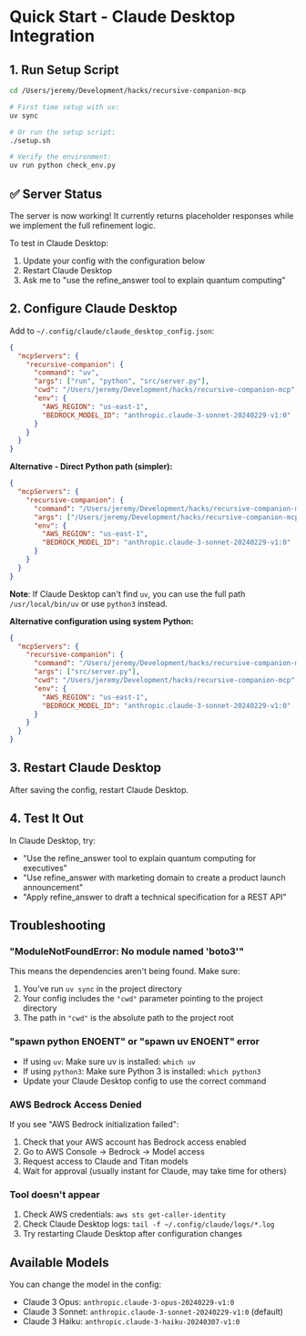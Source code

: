 # Quick Start - Claude Desktop Integration

## 1. Run Setup Script

```bash
cd /Users/jeremy/Development/hacks/recursive-companion-mcp

# First time setup with uv:
uv sync

# Or run the setup script:
./setup.sh

# Verify the environment:
uv run python check_env.py
```

## ✅ Server Status

The server is now working! It currently returns placeholder responses while we implement the full refinement logic.

To test in Claude Desktop:
1. Update your config with the configuration below
2. Restart Claude Desktop
3. Ask me to "use the refine_answer tool to explain quantum computing"

## 2. Configure Claude Desktop

Add to `~/.config/claude/claude_desktop_config.json`:

```json
{
  "mcpServers": {
    "recursive-companion": {
      "command": "uv",
      "args": ["run", "python", "src/server.py"],
      "cwd": "/Users/jeremy/Development/hacks/recursive-companion-mcp",
      "env": {
        "AWS_REGION": "us-east-1",
        "BEDROCK_MODEL_ID": "anthropic.claude-3-sonnet-20240229-v1:0"
      }
    }
  }
}
```

**Alternative - Direct Python path (simpler):**
```json
{
  "mcpServers": {
    "recursive-companion": {
      "command": "/Users/jeremy/Development/hacks/recursive-companion-mcp/.venv/bin/python",
      "args": ["/Users/jeremy/Development/hacks/recursive-companion-mcp/src/server.py"],
      "env": {
        "AWS_REGION": "us-east-1",
        "BEDROCK_MODEL_ID": "anthropic.claude-3-sonnet-20240229-v1:0"
      }
    }
  }
}
```

**Note**: If Claude Desktop can't find `uv`, you can use the full path `/usr/local/bin/uv` or use `python3` instead.

**Alternative configuration using system Python:**
```json
{
  "mcpServers": {
    "recursive-companion": {
      "command": "/Users/jeremy/Development/hacks/recursive-companion-mcp/.venv/bin/python",
      "args": ["src/server.py"],
      "cwd": "/Users/jeremy/Development/hacks/recursive-companion-mcp",
      "env": {
        "AWS_REGION": "us-east-1",
        "BEDROCK_MODEL_ID": "anthropic.claude-3-sonnet-20240229-v1:0"
      }
    }
  }
}
```

## 3. Restart Claude Desktop

After saving the config, restart Claude Desktop.

## 4. Test It Out

In Claude Desktop, try:
- "Use the refine_answer tool to explain quantum computing for executives"
- "Use refine_answer with marketing domain to create a product launch announcement"
- "Apply refine_answer to draft a technical specification for a REST API"

## Troubleshooting

### "ModuleNotFoundError: No module named 'boto3'" 
This means the dependencies aren't being found. Make sure:
1. You've run `uv sync` in the project directory
2. Your config includes the `"cwd"` parameter pointing to the project directory
3. The path in `"cwd"` is the absolute path to the project root

### "spawn python ENOENT" or "spawn uv ENOENT" error
- If using `uv`: Make sure uv is installed: `which uv`
- If using `python3`: Make sure Python 3 is installed: `which python3`
- Update your Claude Desktop config to use the correct command

### AWS Bedrock Access Denied
If you see "AWS Bedrock initialization failed":
1. Check that your AWS account has Bedrock access enabled
2. Go to AWS Console → Bedrock → Model access
3. Request access to Claude and Titan models
4. Wait for approval (usually instant for Claude, may take time for others)

### Tool doesn't appear
1. Check AWS credentials: `aws sts get-caller-identity`
2. Check Claude Desktop logs: `tail -f ~/.config/claude/logs/*.log`
3. Try restarting Claude Desktop after configuration changes

## Available Models

You can change the model in the config:
- Claude 3 Opus: `anthropic.claude-3-opus-20240229-v1:0`
- Claude 3 Sonnet: `anthropic.claude-3-sonnet-20240229-v1:0` (default)
- Claude 3 Haiku: `anthropic.claude-3-haiku-20240307-v1:0`